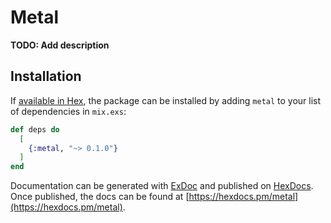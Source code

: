 # Metal

**TODO: Add description**

## Installation

If [available in Hex](https://hex.pm/docs/publish), the package can be installed
by adding `metal` to your list of dependencies in `mix.exs`:

```elixir
def deps do
  [
    {:metal, "~> 0.1.0"}
  ]
end
```

Documentation can be generated with [ExDoc](https://github.com/elixir-lang/ex_doc)
and published on [HexDocs](https://hexdocs.pm). Once published, the docs can
be found at [https://hexdocs.pm/metal](https://hexdocs.pm/metal).


